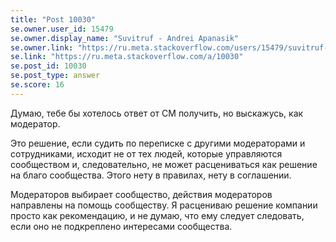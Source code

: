 ```yaml
---
title: "Post 10030"
se.owner.user_id: 15479
se.owner.display_name: "Suvitruf - Andrei Apanasik"
se.owner.link: "https://ru.meta.stackoverflow.com/users/15479/suvitruf-andrei-apanasik"
se.link: "https://ru.meta.stackoverflow.com/a/10030"
se.post_id: 10030
se.post_type: answer
se.score: 16
---
```

<p>Думаю, тебе бы хотелось ответ от CM получить, но выскажусь, как модератор.</p>

<p>Это решение, если судить по переписке с другими модераторами и сотрудниками, исходит не от тех людей, которые управляются сообществом и, следовательно, не может расцениваться как решение на благо сообщества. Этого нету в правилах, нету в соглашении.</p>

<p>Модераторов выбирает сообщество, действия модераторов направлены на помощь сообществу. Я расцениваю решение компании просто как рекомендацию, и не думаю, что ему следует следовать, если оно не подкреплено интересами сообщества.</p>
